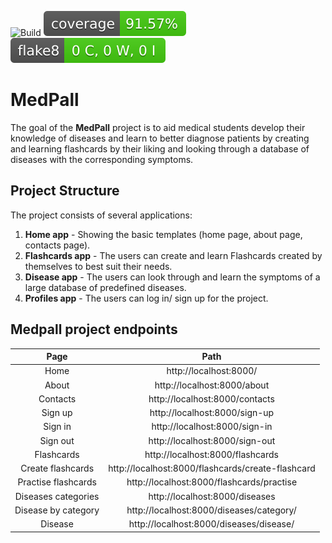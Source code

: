 ![Build](https://github.com/kzborisov/MedPall/actions/workflows/ci.yml/badge.svg)
![Coverage](coverage-badge.svg)
![Flake8](flake8-badge.svg)

# MedPall
The goal of the **MedPall** project is to aid medical students
develop their knowledge of diseases and learn to better diagnose patients by creating and learning
flashcards by their liking and looking through a database of diseases with the corresponding symptoms.

## Project Structure
The project consists of several applications:
1. **Home app** - Showing the basic templates (home page, about page, contacts page).
2. **Flashcards app** - The users can create and learn Flashcards created by themselves to best suit their needs.
3. **Disease app** - The users can look through and learn the symptoms of a large database of predefined diseases.
4. **Profiles app** - The users can log in/ sign up for the project.

## Medpall project endpoints

|      **Page**       |                     **Path**                      |
|:-------------------:|:-------------------------------------------------:|
|        Home         |              http://localhost:8000/               |
|        About        |            http://localhost:8000/about            |
|      Contacts       |          http://localhost:8000/contacts           |
|       Sign up       |           http://localhost:8000/sign-up           |
|       Sign in       |           http://localhost:8000/sign-in           |
|      Sign out       |          http://localhost:8000/sign-out           |
|     Flashcards      |         http://localhost:8000/flashcards          |
|  Create flashcards  | http://localhost:8000/flashcards/create-flashcard |
| Practise flashcards |     http://localhost:8000/flashcards/practise     |
| Diseases categories |          http://localhost:8000/diseases           |
| Disease by category |   http://localhost:8000/diseases/category/<pk>    |
|       Disease       |    http://localhost:8000/diseases/disease/<pk>    |
